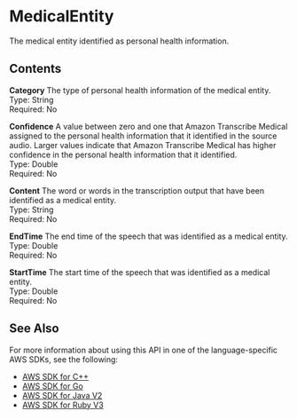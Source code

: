 # MedicalEntity<a name="API_streaming_MedicalEntity"></a>

The medical entity identified as personal health information\.

## Contents<a name="API_streaming_MedicalEntity_Contents"></a>

 **Category**   <a name="transcribe-Type-streaming_MedicalEntity-Category"></a>
The type of personal health information of the medical entity\.  
Type: String  
Required: No

 **Confidence**   <a name="transcribe-Type-streaming_MedicalEntity-Confidence"></a>
A value between zero and one that Amazon Transcribe Medical assigned to the personal health information that it identified in the source audio\. Larger values indicate that Amazon Transcribe Medical has higher confidence in the personal health information that it identified\.  
Type: Double  
Required: No

 **Content**   <a name="transcribe-Type-streaming_MedicalEntity-Content"></a>
The word or words in the transcription output that have been identified as a medical entity\.  
Type: String  
Required: No

 **EndTime**   <a name="transcribe-Type-streaming_MedicalEntity-EndTime"></a>
The end time of the speech that was identified as a medical entity\.  
Type: Double  
Required: No

 **StartTime**   <a name="transcribe-Type-streaming_MedicalEntity-StartTime"></a>
The start time of the speech that was identified as a medical entity\.  
Type: Double  
Required: No

## See Also<a name="API_streaming_MedicalEntity_SeeAlso"></a>

For more information about using this API in one of the language\-specific AWS SDKs, see the following:
+  [AWS SDK for C\+\+](https://docs.aws.amazon.com/goto/SdkForCpp/transcribe-streaming-2017-10-26/MedicalEntity) 
+  [AWS SDK for Go](https://docs.aws.amazon.com/goto/SdkForGoV1/transcribe-streaming-2017-10-26/MedicalEntity) 
+  [AWS SDK for Java V2](https://docs.aws.amazon.com/goto/SdkForJavaV2/transcribe-streaming-2017-10-26/MedicalEntity) 
+  [AWS SDK for Ruby V3](https://docs.aws.amazon.com/goto/SdkForRubyV3/transcribe-streaming-2017-10-26/MedicalEntity) 